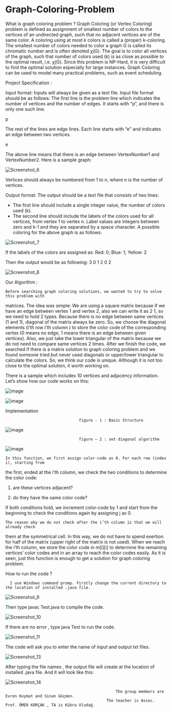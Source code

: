 # Graph-Coloring-Problem

What is graph coloring problem ?
        Graph Coloring (or Vertex Coloring) problem is defined as assignment of smallest number
  of colors to the vertices of an undirected graph, such that no adjacent vertices are of the same
  color. A coloring using at most k colors is called a (proper) k-coloring. The smallest number
  of colors needed to color a graph G is called its chromatic number and is often denoted χ(G).
  The goal is to color all vertices of the graph, such that number of colors used (k) is as close as
  possible to the optimal result, i.e. χ(G). Since this problem is NP-Hard, it is very difficult to
  find the optimal solution especially for large instances.
  Graph Coloring can be used to model many practical problems, such as event scheduling.

Project Specification : 

  Input format: Inputs will always be given as a text file. Input file format should be as
  follows:
  The first line is the problem line which indicates the number of vertices and the number of
  edges. It starts with “p”, and there is only one such line.
  
  p <NumVertices> <NumEdges>

  The rest of the lines are edge lines. Each line starts with “e” and indicates an edge between
  two vertices.
  
  e <VertexNumber1> <VertexNumber2>

  The above line means that there is an edge between VertexNumber1 and VertexNumber2.
  Here is a sample graph:
  


  ![Screenshot_6](https://user-images.githubusercontent.com/105942580/197558210-e10b1a80-3fb5-4a69-82a5-7b4ff6879dd7.png)
  


  Vertices should always be numbered from 1 to n, where n is the number of vertices.
  
  
  Output format: The output should be a text file that consists of two lines:
  - The first line should include a single integer value, the number of colors used (k).
  - The second line should include the labels of the colors used for all vertices, from
  vertex 1 to vertex n. Label values are integers between zero and k-1 and they are
  separated by a space character.
  A possible coloring for the above graph is as follows:

  
  ![Screenshot_7](https://user-images.githubusercontent.com/105942580/197559267-f39c939b-6b18-41ad-848f-b695480f18eb.png)

  
  If the labels of the colors are assigned as: Red: 0; Blue: 1; Yellow: 2
  
  Then the output would be as following:
  3
  0 1 2 0 2

  
  ![Screenshot_8](https://user-images.githubusercontent.com/105942580/197559907-ba2bf3e7-e022-46bf-bcab-0f4a4ebf1031.png)

  
Our Algorithm :
  
    Before searching graph coloring solutions, we wanted to try to solve this problem with
  matrices. The idea was simple: We are using a square matrix because if we have an edge
  between vertex 1 and vertex 2, also we can write it as 2 1, so we need to hold 2 types. Because
  there is no edge between same vertices (1 and 1), diagonal of the matrix always be zero. So, we
  choose the diagonal elements (i’th row i’th column ) to store the color code of the corresponding
  vertex (0 means no edge, 1 means there is an edge between given vertices). Also, we just take
  the lower triangular of the matrix because we do not need to compare same vertices 2 times.
  After we finish the code, we searched if there is a matrix solution to graph coloring problem
  and we found someone tried but never used diagonals or upper/lower triangular to calculate the
  colors. So, we think our code is unique. Although it is not too close to the optimal solution, it 
  worth working on.
  
  There is a sample which includes 10 vertices and adjacency information. Let’s show how our code works on this:
  
  ![image](https://user-images.githubusercontent.com/105942580/197561856-5c51fe25-395d-4c96-a524-482c319da77e.png)

  
  ![image](https://user-images.githubusercontent.com/105942580/197561861-2b786959-e618-45a9-b0fe-e789f2dcd9d6.png)
  

  Implementation
  
                                    figure - 1 : Basic Structure
  
  ![image](https://user-images.githubusercontent.com/105942580/197561927-2c4263b8-def0-48f5-8c8c-2610f893e94c.png)
  
  
                                    figure – 2 : set diagonal algorithm
  
  ![image](https://user-images.githubusercontent.com/105942580/197561975-a201af52-542b-47b1-9e86-74a05e68ad37.png)
  

  
    In this function, we first assign color-code as 0. For each row (index i), starting from 
  the first, ended at the i’th column, we check the two conditions to determine the color code: 
  
  1) are these vertices adjacent? 
  
  2) do they have the same color code?
  
  If both conditions hold, we increment color-code by 1 and start from the beginning to check the conditions again by assigning j as 0.
  
    The reason why we do not check after the i’th column is that we will already check 
  them at the symmetrical cell. In this way, we do not have to spend exertion for half of the 
  matrix (upper right of the matrix is not used).
  When we reach the i’th column, we store the color code in m[i][i] to determine the 
  remaining vertices’ color codes and in an array to reach the color codes easily.
  As it is seen, just this function is enough to get a solution for graph coloring problem.
  
  How to run the code ?
  
      I use Windows command promp. Firstly change the current directory to the location of installed .java file.
  
  
  ![Screenshot_9](https://user-images.githubusercontent.com/105942580/197566116-436690ed-d49b-4a63-8fe1-eedd07d46f42.png)
  
  
  Then type javac Test.java to compile the code.
  
  
  ![Screenshot_10](https://user-images.githubusercontent.com/105942580/197566298-563b0519-294c-4b16-8ea8-064ca1283e31.png)
  

  If there are no error , type java Test to run the code.
  
  
  ![Screenshot_11](https://user-images.githubusercontent.com/105942580/197566460-e7d928fc-624e-480c-9c53-72f64ddf64d5.png)

  
  The code will ask you to enter the name of input and output txt files.
  
  
  ![Screenshot_13](https://user-images.githubusercontent.com/105942580/197566708-c7d6effc-e35c-46a1-9495-fcf1a4c8ac5d.png)
  

  After typing the file names , the output file will create at the location of installed .java file. And it will look like this:
  
  
  ![Screenshot_14](https://user-images.githubusercontent.com/105942580/197566936-9604457f-f058-4108-a872-4fe81378d763.png)

 
  
  
                                                    The group members are Evren Koymat and Sinan Göçmen.
                                                The teacher is Assoc. Prof. ÖMER KORÇAK , TA is Kübra Uludağ.

